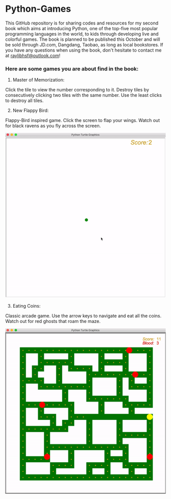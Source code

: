 # Python-Games
This GitHub repository is for sharing codes and resources for my second book which aims at introducing Python, one of the top-five most popular programming languages in the world, to kids through developing live and colorful games. The book is planned to be published this October and will be sold through JD.com, Dangdang, Taobao, as long as local bookstores. If you have any questions when using the book, don't hesitate to contact me at raylibhsf@outlook.com!
### Here are some games you are about find in the book:
1. Master of Memorization:

Click the tile to view the number corresponding to it. Destroy tiles by consecutively clicking two tiles with the same number. Use the least clicks to destroy all tiles.

2. New Flappy Bird:

Flappy-Bird inspired game. Click the screen to flap your wings. Watch out for black ravens as you fly across the screen.

![](New_Flappy_Bird_Demo.gif)

3. Eating Coins:

Classic arcade game. Use the arrow keys to navigate and eat all the coins. Watch out for red ghosts that roam the maze.

![](Eating_Coins_Demo.gif)
